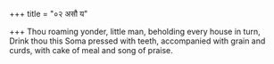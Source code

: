 +++
title = "०२ असौ य"

+++
Thou roaming yonder, little man, beholding every house in turn,  
     Drink thou this Soma pressed with teeth, accompanied with grain and curds, with cake of meal and song of praise.